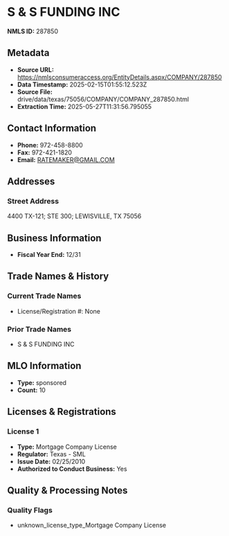 # S & S FUNDING INC

**NMLS ID:** 287850

## Metadata
- **Source URL:** https://nmlsconsumeraccess.org/EntityDetails.aspx/COMPANY/287850
- **Data Timestamp:** 2025-02-15T01:55:12.523Z
- **Source File:** drive/data/texas/75056/COMPANY/COMPANY_287850.html
- **Extraction Time:** 2025-05-27T11:31:56.795055

## Contact Information
- **Phone:** 972-458-8800
- **Fax:** 972-421-1820
- **Email:** RATEMAKER@GMAIL.COM

## Addresses
### Street Address
4400 TX-121; STE 300; LEWISVILLE, TX 75056

## Business Information
- **Fiscal Year End:** 12/31

## Trade Names & History
### Current Trade Names
- License/Registration #: None

### Prior Trade Names
- S & S FUNDING INC

## MLO Information
- **Type:** sponsored
- **Count:** 10

## Licenses & Registrations

### License 1
- **Type:** Mortgage Company License
- **Regulator:** Texas - SML
- **Issue Date:** 02/25/2010
- **Authorized to Conduct Business:** Yes

## Quality & Processing Notes
### Quality Flags
- unknown_license_type_Mortgage Company License
